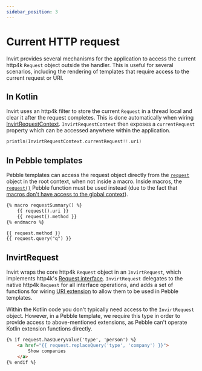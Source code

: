 ```yaml
---
sidebar_position: 3
---
```


# Current HTTP request
Invirt provides several mechanisms for the application to access the current http4k `Request` object outside the
handler. This is useful for several scenarios, including the rendering of templates that require access to the
current request or URI.

## In Kotlin
Invirt uses an http4k filter to store the current `Request` in a thread local and clear it after the
request completes. This is done automatically when wiring
[InvirtRequestContext](/docs/framework/quickstart#2-wiring-the-invirtrequestcontext-filter).
`InvirtRequestContext` then exposes a `currentRequest` property which can be accessed anywhere within the application.
```kotlin
println(InvirtRequestContext.currentRequest!!.uri)
```

## In Pebble templates
Pebble templates can access the request object directly from the [`request`](/docs/api/pebble/pebble-context-objects#request)
object in the root context, when not inside a macro. Inside macros, the [`request()`](/docs/api/pebble/pebble-functions#request)
Pebble function must be used instead (due to the fact that [macros don't have access to the global context](https://pebbletemplates.io/wiki/tag/macro/)).

```html
{% macro requestSummary() %}
    {{ request().uri }}
    {{ request().method }}
{% endmacro %}

{{ request.method }}
{{ request.query("q") }}
```

## InvirtRequest
Invirt wraps the core http4k `Request` object in an `InvirtRequest`, which implements http4k's [Request interface](https://www.http4k.org/api/org.http4k.core/-request/).
`InvirtRequest` delegates to the native http4k `Request` for all interface operations, and adds a set of functions for wiring
[URI extension](/docs/api/kotlin/uri-extensions) to allow them to be used in Pebble templates.

Within the Kotlin code you don't typically need access to the `InvirtRequest` object. However, in a Pebble template,
we require this type in order to provide access to above-mentioned extensions, as Pebble can't operate Kotlin extension functions directly.

```html
{% if request.hasQueryValue('type', 'person') %}
    <a href="{{ request.replaceQuery('type', 'company') }}">
        Show companies
    </a>
{% endif %}
```
